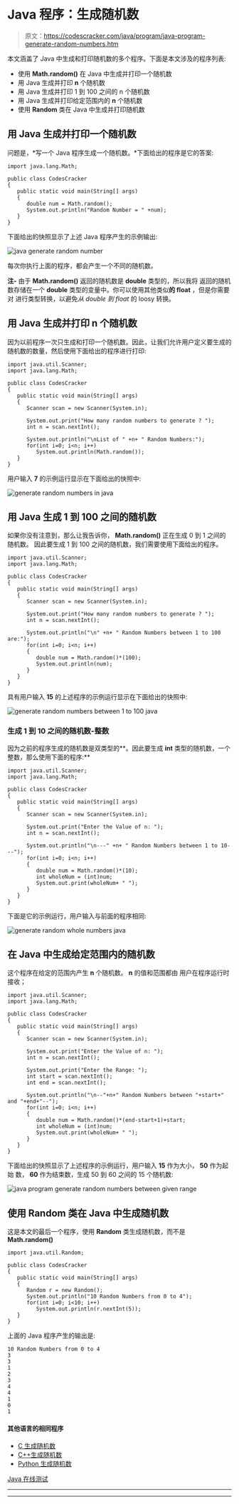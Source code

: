 # Java 程序：生成随机数

> 原文：<https://codescracker.com/java/program/java-program-generate-random-numbers.htm>

本文涵盖了 Java 中生成和打印随机数的多个程序。下面是本文涉及的程序列表:

*   使用 **Math.random()** 在 Java 中生成并打印一个随机数
*   用 Java 生成并打印 **n** 个随机数
*   用 Java 生成并打印 1 到 100 之间的 n 个随机数
*   用 Java 生成并打印给定范围内的 **n** 个随机数
*   使用 **Random** 类在 Java 中生成并打印随机数

## 用 Java 生成并打印一个随机数

问题是，*写一个 Java 程序生成一个随机数。*下面给出的程序是它的答案:

```
import java.lang.Math;

public class CodesCracker
{
   public static void main(String[] args)
   {
      double num = Math.random();
      System.out.println("Random Number = " +num);
   }
}
```

下面给出的快照显示了上述 Java 程序产生的示例输出:

![java generate random number](img/bcbb839a8beb6a02319aa70e25dffa3e.png)

每次你执行上面的程序，都会产生一个不同的随机数。

**注-** 由于 **Math.random()** 返回的随机数是 **double** 类型的，所以我将 返回的随机数存储在一个 **double** 类型的变量中。你可以使用其他类似**的 float** ，但是你需要对 进行类型转换，以避免*从 double 到 float* 的 loosy 转换。

## 用 Java 生成并打印 n 个随机数

因为以前程序一次只生成和打印一个随机数。因此，让我们允许用户定义要生成的随机数的数量，然后使用下面给出的程序进行打印:

```
import java.util.Scanner;
import java.lang.Math;

public class CodesCracker
{
   public static void main(String[] args)
   {
      Scanner scan = new Scanner(System.in);

      System.out.print("How many random numbers to generate ? ");
      int n = scan.nextInt();

      System.out.println("\nList of " +n+ " Random Numbers:");
      for(int i=0; i<n; i++)
         System.out.println(Math.random());
   }
}
```

用户输入 **7** 的示例运行显示在下面给出的快照中:

![generate random numbers in java](img/c85fbc650023cfe584872739c0488bdb.png)

## 用 Java 生成 1 到 100 之间的随机数

如果你没有注意到，那么让我告诉你， **Math.random()** 正在生成 0 到 1 之间的随机数。 因此要生成 1 到 100 之间的随机数，我们需要使用下面给出的程序。

```
import java.util.Scanner;
import java.lang.Math;

public class CodesCracker
{
   public static void main(String[] args)
   {
      Scanner scan = new Scanner(System.in);

      System.out.print("How many random numbers to generate ? ");
      int n = scan.nextInt();

      System.out.println("\n" +n+ " Random Numbers between 1 to 100 are:");
      for(int i=0; i<n; i++)
      {
         double num = Math.random()*(100);
         System.out.println(num);
      }
   }
}
```

具有用户输入 **15** 的上述程序的示例运行显示在下面给出的快照中:

![generate random numbers between 1 to 100 java](img/a195b1845fdda1214db447e31cefac20.png)

### 生成 1 到 10 之间的随机数-整数

因为之前的程序生成的随机数是双类型的**。因此要生成 **int** 类型的随机数，一个整数，那么使用下面的程序:**

```
import java.util.Scanner;
import java.lang.Math;

public class CodesCracker
{
   public static void main(String[] args)
   {
      Scanner scan = new Scanner(System.in);

      System.out.print("Enter the Value of n: ");
      int n = scan.nextInt();

      System.out.println("\n---" +n+ " Random Numbers between 1 to 10---");
      for(int i=0; i<n; i++)
      {
         double num = Math.random()*(10);
         int wholeNum = (int)num;
         System.out.print(wholeNum+ " ");
      }
   }
}
```

下面是它的示例运行，用户输入与前面的程序相同:

![generate random whole numbers java](img/dd1f06d2c4839087d60b65b25179b385.png)

## 在 Java 中生成给定范围内的随机数

这个程序在给定的范围内产生 **n** 个随机数。 **n** 的值和范围都由 用户在程序运行时接收；

```
import java.util.Scanner;
import java.lang.Math;

public class CodesCracker
{
   public static void main(String[] args)
   {
      Scanner scan = new Scanner(System.in);

      System.out.print("Enter the Value of n: ");
      int n = scan.nextInt();

      System.out.print("Enter the Range: ");
      int start = scan.nextInt();
      int end = scan.nextInt();

      System.out.println("\n--"+n+" Random Numbers between "+start+" and "+end+"--");
      for(int i=0; i<n; i++)
      {
         double num = Math.random()*(end-start+1)+start;
         int wholeNum = (int)num;
         System.out.print(wholeNum+ " ");
      }
   }
}
```

下面给出的快照显示了上述程序的示例运行，用户输入 **15** 作为大小， **50** 作为起始 数， **60** 作为结束数，生成 50 到 60 之间的 15 个随机数:

![java program generate random numbers between given range](img/fb0cb5ddbbf0791d8cfdfe473e4a4157.png)

## 使用 Random 类在 Java 中生成随机数

这是本文的最后一个程序，使用 **Random** 类生成随机数，而不是 **Math.random()**

```
import java.util.Random;

public class CodesCracker
{
   public static void main(String[] args)
   {
      Random r = new Random();
      System.out.println("10 Random Numbers from 0 to 4");
      for(int i=0; i<10; i++)
         System.out.println(r.nextInt(5));
   }
}
```

上面的 Java 程序产生的输出是:

```
10 Random Numbers from 0 to 4
3
3
1
2
3
4
4
1
0
1
```

#### 其他语言的相同程序

*   [C 生成随机数](/c/program/c-program-generate-random-numbers.htm)
*   [C++生成随机数](/cpp/program/cpp-program-generate-random-numbers.htm)
*   [Python 生成随机数](/python/program/python-program-generate-random-numbers.htm)

[Java 在线测试](/exam/showtest.php?subid=1)

* * *

* * *